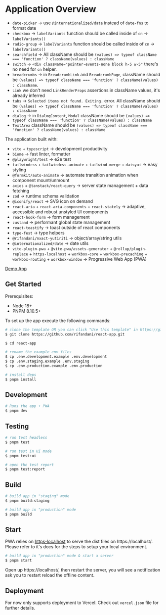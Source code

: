 # Application Overview

- `date-picker` -> use `@internationalized/date` instead of `date-fns` to format date
- `checkbox` -> `labelVariants` function should be called inside of `cn` -> `labelVariants()`
- `radio-group` -> `labelVariants` function should be called inside of `cn` -> `labelVariants()`
- `searchfield` -> All className should be `(values) => typeof className === 'function' ? className(values) : className`
- `switch` -> `<div className="pointer-events-none block h-5 w-5"` there's no need for `cn` helper.
- `breadcrumbs` -> in `BreadcrumbLink` and `BreadcrumbPage`, className should be `(values) => typeof className === 'function' ? className(values) : className`.
- `Link` we don't need `LinkRenderProps` assertions in className values, it's already inferred
- `tabs` -> `Selected items not found. Exiting.` error. All className should be `(values) => typeof className === 'function' ? className(values) : className`
- `dialog` -> in `DialogContent`, `Modal` className should be `(values) => typeof className === 'function' ? className(values) : className`
- `TextArea` className should be `(values) => typeof className === 'function' ? className(values) : className`

The application built with:

- `vite` + `typescript` -> development productivity
- `biome` -> fast linter, formatter
- `@playwright/test` -> e2e test
- `tailwindcss` + `tailwindcss-animate` + `tailwind-merge` + `daisyui` -> easy styling
- `@formkit/auto-animate` -> automate transition animation when component mount/unmount
- `axios` + `@tanstack/react-query` -> server state management + data fetching
- `zod` -> runtime schema validation
- `@iconify/react` -> SVG icon on demand
- `react-aria` + `react-aria-components` + `react-stately` -> adaptive, accessible and robust unstyled UI components
- `react-hook-form` -> form management
- `zustand` -> performant global state management
- `react-toastify` -> toast outside of react components
- `type-fest` -> type helpers
- `@rifandani/nxact-yutiriti` -> object/array/string utils
- `@internationalized/date` -> date utils
- `vite-plugin-pwa` + `@vite-pwa/assets-generator` + `@rollup/plugin-replace` + `https-localhost` + `workbox-core` + `workbox-precaching` + `workbox-routing` + `workbox-window` -> Progressive Web App (PWA)

[Demo App](https://react-app-rifandani.vercel.app)

## Get Started

Prerequisites:

- Node 18+
- PNPM 8.10.5+

To set up the app execute the following commands:

```bash
# clone the template OR you can click "Use this template" in https://github.com/rifandani/react-app.com
$ git clone https://github.com/rifandani/react-app.git

$ cd react-app

# rename the example env files
$ cp .env.development.example .env.development
$ cp .env.staging.example .env.staging
$ cp .env.production.example .env.production

# install deps
$ pnpm install
```

## Development

```bash
# Runs the app + PWA
$ pnpm dev
```

## Testing

```bash
# run test headless
$ pnpm test

# run test in UI mode
$ pnpm test:ui

# open the test report
$ pnpm test:report
```

## Build

```bash
# build app in "staging" mode
$ pnpm build:staging

# build app in "production" mode
$ pnpm build
```

## Start

PWA relies on [https-localhost](https://github.com/daquinoaldo/https-localhost) to serve the dist files on https://localhost/. Please refer to it's docs for the steps to setup your local environment.

```bash
# build app in "production" mode & start a server
$ pnpm start
```

Open up https://localhost/, then restart the server, you will see a notification ask you to restart reload the offline content.

## Deployment

For now only supports deployment to Vercel.
Check out `vercel.json` file for further details.
